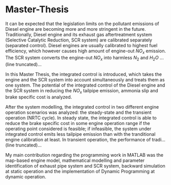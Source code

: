 # Master-Thesis
It can be expected that the legislation limits on the pollutant emissions of Diesel engine are becoming more and more stringent in the future. Traditionally, Diesel engine and its exhaust gas aftertreatment system (Selective Catalytic Reduction, SCR system) are calibrated separately (separated control). Diesel engines are usually calibrated to highest fuel efficiency, which however causes high amount of engine-out $NO_x$ emission. The SCR system converts the engine-out $NO_x$ into harmless $N_2$ and $H_2O$ ...(line truncated)...

In this Master Thesis, the integrated control is introduced, which takes the engine and the SCR system into account simultaneously and treats them as one system. The potential of the integrated control of the Diesel engine and the SCR system in reducing the $NO_x$ tailpipe emission, ammonia slip and brake specific cost is analyzed.

After the system modelling, the integrated control in two different engine operation scenarios was analyzed: the steady-state and the transient operation (NRTC cycle). In steady state, the integrated control is able to reduce the brake specific cost in some engine operation range if the operating point considered is feasible; if infeasible, the system under integrated control emits less tailpipe emission than with the tranditional engine calibration at least. In transient operation, the performance of tradi...(line truncated)...

My main contribution regarding the programming work in MATLAB was the map-based engine model, mathematical modelling and parameter identification of exhaust pipe system and SCR system, backward simulation at static operation and the implementation of Dynamic Programming at dynamic operation.
